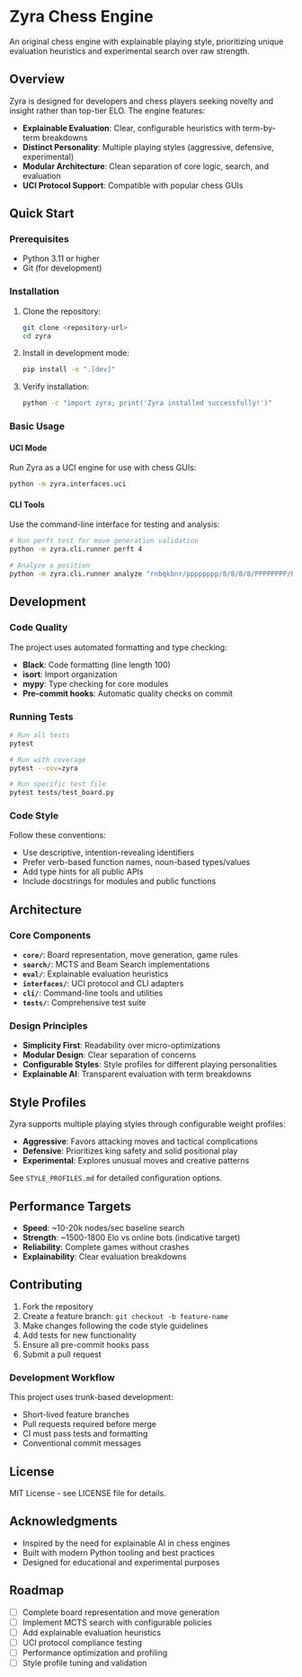 # Zyra Chess Engine

An original chess engine with explainable playing style, prioritizing unique evaluation heuristics and experimental search over raw strength.

## Overview

Zyra is designed for developers and chess players seeking novelty and insight rather than top-tier ELO. The engine features:

- **Explainable Evaluation**: Clear, configurable heuristics with term-by-term breakdowns
- **Distinct Personality**: Multiple playing styles (aggressive, defensive, experimental)
- **Modular Architecture**: Clean separation of core logic, search, and evaluation
- **UCI Protocol Support**: Compatible with popular chess GUIs

## Quick Start

### Prerequisites

- Python 3.11 or higher
- Git (for development)

### Installation

1. Clone the repository:
   ```bash
   git clone <repository-url>
   cd zyra
   ```

2. Install in development mode:
   ```bash
   pip install -e ".[dev]"
   ```

3. Verify installation:
   ```bash
   python -c "import zyra; print('Zyra installed successfully!')"
   ```

### Basic Usage

#### UCI Mode
Run Zyra as a UCI engine for use with chess GUIs:

```bash
python -m zyra.interfaces.uci
```

#### CLI Tools
Use the command-line interface for testing and analysis:

```bash
# Run perft test for move generation validation
python -m zyra.cli.runner perft 4

# Analyze a position
python -m zyra.cli.runner analyze "rnbqkbnr/pppppppp/8/8/8/8/PPPPPPPP/RNBQKBNR w KQkq - 0 1"
```

## Development

### Code Quality

The project uses automated formatting and type checking:

- **Black**: Code formatting (line length 100)
- **isort**: Import organization
- **mypy**: Type checking for core modules
- **Pre-commit hooks**: Automatic quality checks on commit

### Running Tests

```bash
# Run all tests
pytest

# Run with coverage
pytest --cov=zyra

# Run specific test file
pytest tests/test_board.py
```

### Code Style

Follow these conventions:

- Use descriptive, intention-revealing identifiers
- Prefer verb-based function names, noun-based types/values
- Add type hints for all public APIs
- Include docstrings for modules and public functions

## Architecture

### Core Components

- **`core/`**: Board representation, move generation, game rules
- **`search/`**: MCTS and Beam Search implementations
- **`eval/`**: Explainable evaluation heuristics
- **`interfaces/`**: UCI protocol and CLI adapters
- **`cli/`**: Command-line tools and utilities
- **`tests/`**: Comprehensive test suite

### Design Principles

- **Simplicity First**: Readability over micro-optimizations
- **Modular Design**: Clear separation of concerns
- **Configurable Styles**: Style profiles for different playing personalities
- **Explainable AI**: Transparent evaluation with term breakdowns

## Style Profiles

Zyra supports multiple playing styles through configurable weight profiles:

- **Aggressive**: Favors attacking moves and tactical complications
- **Defensive**: Prioritizes king safety and solid positional play
- **Experimental**: Explores unusual moves and creative patterns

See `STYLE_PROFILES.md` for detailed configuration options.

## Performance Targets

- **Speed**: ~10-20k nodes/sec baseline search
- **Strength**: ~1500-1800 Elo vs online bots (indicative target)
- **Reliability**: Complete games without crashes
- **Explainability**: Clear evaluation breakdowns

## Contributing

1. Fork the repository
2. Create a feature branch: `git checkout -b feature-name`
3. Make changes following the code style guidelines
4. Add tests for new functionality
5. Ensure all pre-commit hooks pass
6. Submit a pull request

### Development Workflow

This project uses trunk-based development:

- Short-lived feature branches
- Pull requests required before merge
- CI must pass tests and formatting
- Conventional commit messages

## License

MIT License - see LICENSE file for details.

## Acknowledgments

- Inspired by the need for explainable AI in chess engines
- Built with modern Python tooling and best practices
- Designed for educational and experimental purposes

## Roadmap

- [ ] Complete board representation and move generation
- [ ] Implement MCTS search with configurable policies
- [ ] Add explainable evaluation heuristics
- [ ] UCI protocol compliance testing
- [ ] Performance optimization and profiling
- [ ] Style profile tuning and validation
